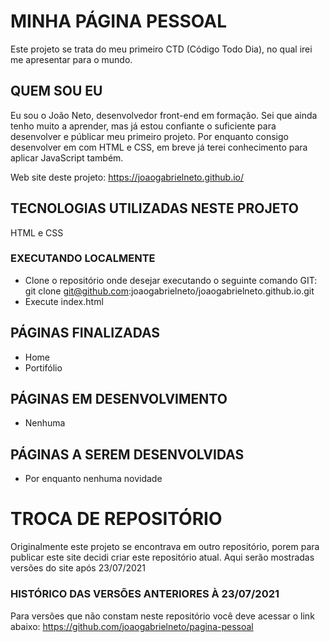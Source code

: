 # MINHA PÁGINA PESSOAL
Este projeto se trata do meu primeiro CTD (Código Todo Dia), no qual irei me apresentar para o mundo.

## QUEM SOU EU
Eu sou o João Neto, desenvolvedor front-end em formação. Sei que ainda tenho muito a aprender, mas já estou confiante o suficiente para desenvolver e públicar meu primeiro projeto.
Por enquanto consigo desenvolver em com HTML e CSS, em breve já terei conhecimento para aplicar JavaScript também. 

Web site deste projeto: https://joaogabrielneto.github.io/


## TECNOLOGIAS UTILIZADAS NESTE PROJETO
HTML e CSS

### EXECUTANDO LOCALMENTE

- Clone o repositório onde desejar executando o seguinte comando GIT: git clone git@github.com:joaogabrielneto/joaogabrielneto.github.io.git
- Execute index.html

## PÁGINAS FINALIZADAS

- Home
- Portifólio

## PÁGINAS EM DESENVOLVIMENTO

- Nenhuma

## PÁGINAS A SEREM DESENVOLVIDAS

- Por enquanto nenhuma novidade

# TROCA DE REPOSITÓRIO

Originalmente este projeto se encontrava em outro repositório, porem para publicar este site decidi criar este repositório atual.
Aqui serão mostradas versões do site após 23/07/2021

### HISTÓRICO DAS VERSÕES ANTERIORES À 23/07/2021
Para versões que não constam neste repositório você deve acessar o link abaixo:
https://github.com/joaogabrielneto/pagina-pessoal
